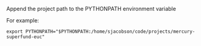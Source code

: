 Append the project path to the PYTHONPATH environment variable

For example:

    export PYTHONPATH="$PYTHONPATH:/home/sjacobson/code/projects/mercury-superfund-euc" 